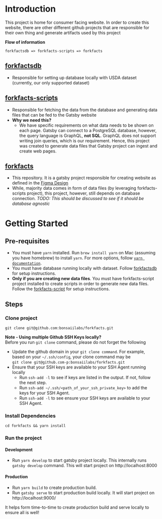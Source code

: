 # Introduction
This project is home for consumer facing website. In order to create this website, there are other different github projects 
that are responsible for their own thing and generate artifacts used by this project

**Flow of information**
```text
forkfactsdb => forkfacts-scripts => forkfacts
```

## [forkfactsdb](https://github.com/bonsaiilabs/forkfactsdb) 
- Responsible for setting up database locally with USDA dataset (currently, our only supported dataset)

## [forkfacts-scripts](https://github.com/bonsaiilabs/forkfacts-scripts)
- Responsible for fetching the data from the database and generating data files that can be fed to the Gatsby website
- **Why we need this?**
  - We have specific requirements on what data needs to be shown on each page. Gatsby can connect to a PostgreSQL database,
    however, the query language is GraphQL, **not SQL**. GraphQL does not support writing join queries, which is our requirement.
    Hence, this project was created to generate data files that Gatsby project can ingest and create web pages.
  

## [forkfacts](https://github.com/bonsaiilabs/forkfacts)
- This repository. It is a gatsby project responsible for creating website as defined in the [Figma Design](https://www.figma.com/file/nhyeaTsg4Jhhzq2PwuvnGk/forkfacts?node-id=811%3A9433)
- While, majority data comes in form of data files (by leveraging forkfacts-scripts project), this project, however, 
  still depends on database connection. *TODO: This should be discussed to see if it should be database agnostic*

# Getting Started
## Pre-requisites
- You must have `yarn` installed. Run `brew install yarn` on Mac (assuming you have homebrew) to install `yarn`. For more
  options, follow [`yarn documentation`](https://yarnpkg.com/getting-started/install).
- You must have database running locally with dataset. Follow [forkfactsdb](https://github.com/bonsaiilabs/forkfactsdb)
  for setup instructions.
- **Only if you are creating new data files**. You must have forkfacts-script project installed to create scripts in 
  order to generate new data files. Follow the [forkfacts-script](https://github.com/bonsaiilabs/forkfacts-scripts) for 
  setup instructions. 
## Steps
### Clone project
```shell
git clone git@github.com:bonsaiilabs/forkfacts.git
```
**Note - Using multiple Github SSH Keys locally?**  
Before you run `git clone` command, please do not forget the following
- Update the github domain in your `git clone command`. For example, based on your `~/.ssh/config`, your clone command may be  
`git clone git@github.com-p:bonsaiilabs/forkfacts.git`
- Ensure that your SSH keys are available to your SSH Agent running locally
  - Run `ssh-add -l` to see if keys are listed in the output. If not, follow the next step.
  - Run `ssh-add ~/.ssh/<path_of_your_ssh_private_key>` to add the keys for your SSH Agent.
  - Run `ssh-add -l` to see ensure your SSH keys are available to your SSH Agent.

### Install Dependencies
```shell
cd forkfacts && yarn install
```

### Run the project
#### Development
- Run `yarn develop` to start gatsby project locally. This internally runs `gatsby develop` command. This will start project
 on http://localhost:8000
#### Production
- Run `yarn build` to create production build.
- Run `gatsby serve` to start production build locally. It will start project on http://localhost:9000/ 

It helps form time-to-time to create production build and serve locally to ensure all is well!
